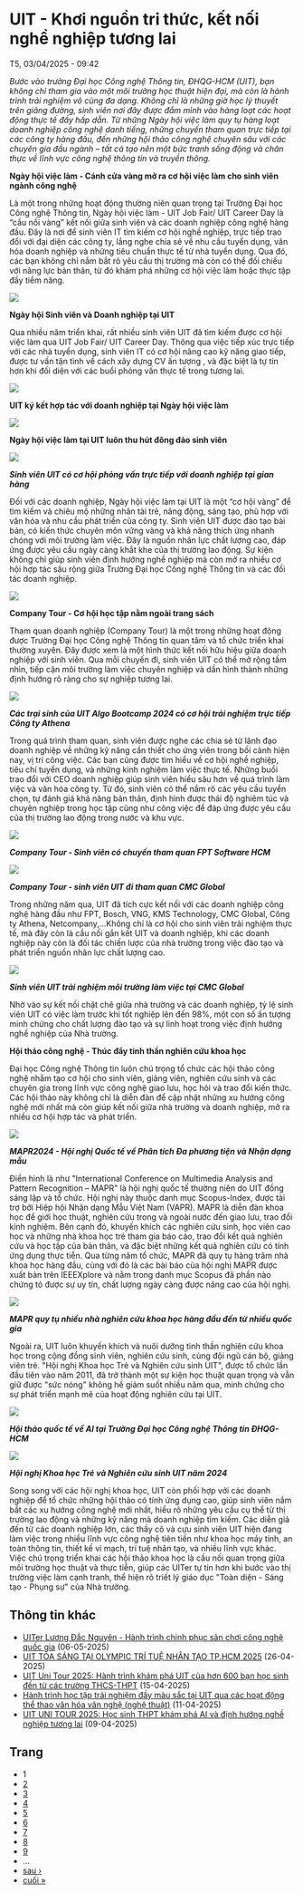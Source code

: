 # UIT - Khơi nguồn tri thức, kết nối nghề nghiệp tương lai

T5, 03/04/2025 - 09:42

*Bước vào trường Đại học Công nghệ Thông tin, ĐHQG-HCM (UIT), bạn không chỉ tham gia vào một môi trường học thuật hiện đại, mà còn là hành trình trải nghiệm vô cùng đa dạng. Không chỉ là những giờ học lý thuyết trên giảng đường, sinh viên nơi đây được đắm mình vào hàng loạt các hoạt động thực tế đầy hấp dẫn. Từ những Ngày hội việc làm quy tụ hàng loạt doanh nghiệp công nghệ danh tiếng, những chuyến tham quan trực tiếp tại các công ty hàng đầu, đến những hội thảo công nghệ chuyên sâu với các chuyên gia đầu ngành – tất cả tạo nên một bức tranh sống động và chân thực về lĩnh vực công nghệ thông tin và truyền thông.*

**Ngày hội việc làm - Cánh cửa vàng mở ra cơ hội việc làm cho sinh viên ngành công nghệ**

Là một trong những hoạt động thường niên quan trọng tại Trường Đại học Công nghệ Thông tin, Ngày hội việc làm - UIT Job Fair/ UIT Career Day là “cầu nối vàng” kết nối giữa sinh viên và các doanh nghiệp công nghệ hàng đầu. Đây là nơi để sinh viên IT tìm kiếm cơ hội nghề nghiệp, trực tiếp trao đổi với đại diện các công ty, lắng nghe chia sẻ về nhu cầu tuyển dụng, văn hóa doanh nghiệp và những tiêu chuẩn thực tế từ nhà tuyển dụng. Qua đó, các bạn không chỉ nắm bắt rõ yêu cầu thị trường mà còn có thể đối chiếu với năng lực bản thân, từ đó khám phá những cơ hội việc làm hoặc thực tập đầy tiềm năng.

![](/sites/default/files/uploads/images/202504/b7_0.jpg)

**Ngày hội Sinh viên và Doanh nghiệp tại UIT**

Qua nhiều năm triển khai, rất nhiều sinh viên UIT đã tìm kiếm được cơ hội việc làm qua UIT Job Fair/ UIT Career Day. Thông qua việc tiếp xúc trực tiếp với các nhà tuyển dụng, sinh viên IT có cơ hội nâng cao kỹ năng giao tiếp, được tư vấn tận tình về cách xây dựng CV ấn tượng , và đặc biệt là tự tin hơn khi đối diện với các buổi phỏng vấn thực tế trong tương lai.

![](/sites/default/files/uploads/images/202504/b6.jpg)

**UIT ký kết hợp tác với doanh nghiệp tại Ngày hội việc làm**

![](/sites/default/files/uploads/images/202504/b5.jpg)

**Ngày hội việc làm tại UIT luôn thu hút đông đảo sinh viên**

**![](/sites/default/files/uploads/images/202504/b20.jpg)**

***Sinh viên UIT có cơ hội phỏng vấn trực tiếp với doanh nghiệp tại gian hàng***

Đối với các doanh nghiệp, Ngày hội việc làm tại UIT là một “cơ hội vàng” để tìm kiếm và chiêu mộ những nhân tài trẻ, năng động, sáng tạo, phù hợp với văn hóa và nhu cầu phát triển của công ty. Sinh viên UIT được đào tạo bài bản, có kiến thức chuyên môn vững vàng và khả năng thích ứng nhanh chóng với môi trường làm việc. Đây là nguồn nhân lực chất lượng cao, đáp ứng được yêu cầu ngày càng khắt khe của thị trường lao động. Sự kiện không chỉ giúp sinh viên định hướng nghề nghiệp mà còn mở ra nhiều cơ hội hợp tác sâu rộng giữa Trường Đại học Công nghệ Thông tin và các đối tác doanh nghiệp.

![](/sites/default/files/uploads/images/202504/b8.jpg)

**Company Tour - Cơ hội học tập nằm ngoài trang sách**

Tham quan doanh nghiệp (Company Tour) là một trong những hoạt động được Trường Đại học Công nghệ Thông tin quan tâm và tổ chức triển khai thường xuyên. Đây được xem là một hình thức kết nối hữu hiệu giữa doanh nghiệp với sinh viên. Qua mỗi chuyến đi, sinh viên UIT có thể mở rộng tầm nhìn, tiếp cận môi trường làm việc chuyên nghiệp và dần hình thành những định hướng rõ ràng cho sự nghiệp tương lai.

![](/sites/default/files/uploads/images/202504/b3.jpg)

***Các trại sinh của UIT Algo Bootcamp 2024 có cơ hội trải nghiệm trực tiếp Công ty Athena***

Trong quá trình tham quan, sinh viên được nghe các chia sẻ từ lãnh đạo doanh nghiệp về những kỹ năng cần thiết cho ứng viên trong bối cảnh hiện nay, vị trí công việc. Các bạn cũng được tìm hiểu về cơ hội nghề nghiệp, tiêu chí tuyển dụng, và những kinh nghiệm làm việc thực tế. Những buổi trao đổi với CEO doanh nghiệp giúp sinh viên hiểu sâu hơn về quá trình làm việc và văn hóa công ty. Từ đó, sinh viên có thể nắm rõ các yêu cầu tuyển chọn, tự đánh giá khả năng bản thân, định hình được thái độ nghiêm túc và chuyên nghiệp trong học tập cũng như công việc để đáp ứng được yêu cầu của thị trường lao động trong nước và khu vực.

![](/sites/default/files/uploads/images/202504/b2.jpg)

***Company Tour - Sinh viên có chuyến tham quan FPT Software HCM***

![](/sites/default/files/uploads/images/202504/b12.jpg)

***Company Tour - sinh viên UIT đi tham quan CMC Global***

Trong những năm qua, UIT đã tích cực kết nối với các doanh nghiệp công nghệ hàng đầu như FPT, Bosch, VNG, KMS Technology, CMC Global, Công ty Athena, Netcompany,…Không chỉ là cơ hội cho sinh viên trải nghiệm thực tế, mà đây còn là cầu nối gắn kết UIT và doanh nghiệp, khi các doanh nghiệp này còn là đối tác chiến lược của nhà trường trong việc đào tạo và phát triển nguồn nhân lực chất lượng cao.

![](/sites/default/files/uploads/images/202504/b11.jpg)

***Sinh viên UIT trải nghiệm môi trường làm việc tại CMC Global***

Nhờ vào sự kết nối chặt chẽ giữa nhà trường và các doanh nghiệp, tỷ lệ sinh viên UIT có việc làm trước khi tốt nghiệp lên đến 98%, một con số ấn tượng minh chứng cho chất lượng đào tạo và sự linh hoạt trong việc định hướng nghề nghiệp của Nhà trường.

**Hội thảo công nghệ - Thúc đẩy tinh thần nghiên cứu khoa học**

Đại học Công nghệ Thông tin luôn chú trọng tổ chức các hội thảo công nghệ nhằm tạo cơ hội cho sinh viên, giảng viên, nghiên cứu sinh và các chuyên gia trong lĩnh vực công nghệ giao lưu, học hỏi và trao đổi kiến thức. Các hội thảo này không chỉ là diễn đàn để cập nhật những xu hướng công nghệ mới nhất mà còn giúp kết nối giữa nhà trường và doanh nghiệp, mở ra nhiều cơ hội hợp tác và phát triển.

![](/sites/default/files/uploads/images/202504/b1.jpg)

***MAPR2024 - Hội nghị Quốc tế về Phân tích Đa phương tiện và Nhận dạng mẫu***

Điển hình là như "International Conference on Multimedia Analysis and Pattern Recognition – MAPR" là hội nghị quốc tế thường niên do UIT đồng sáng lập và tổ chức. Hội nghị này thuộc danh mục Scopus-Index, được tài trợ bởi Hiệp hội Nhận dạng Mẫu Việt Nam (VAPR). MAPR là diễn đàn khoa học để giới học thuật, nghiên cứu trong và ngoài nước đến giao lưu, trao đổi kinh nghiệm. Bên cạnh đó, khuyến khích các nghiên cứu sinh, học viên cao học và những nhà khoa học trẻ tham gia báo cáo, trao đổi kết quả nghiên cứu và học tập của bản thân, và đặc biệt những kết quả nghiên cứu có tính ứng dụng thực tiễn. Qua từng năm tổ chức, MAPR đã quy tụ hàng trăm nhà khoa học hàng đầu, cùng với đó là các bài báo của hội nghị MAPR được xuất bản trên IEEEXplore và nằm trong danh mục Scopus đã phần nào chứng tỏ được sự uy tín, chất lượng ngày càng được nâng cao của hội nghị.

![](/sites/default/files/uploads/images/202504/b14.jpg)

***MAPR quy tụ nhiều nhà nghiên cứu khoa học hàng đầu đến từ nhiều quốc gia***

Ngoài ra, UIT luôn khuyến khích và nuôi dưỡng tinh thần nghiên cứu khoa học trong cộng đồng sinh viên, nghiên cứu sinh, cùng đội ngũ cán bộ, giảng viên trẻ. "Hội nghị Khoa học Trẻ và Nghiên cứu sinh UIT", được tổ chức lần đầu tiên vào năm 2011, đã trở thành một sự kiện học thuật quan trọng và vẫn giữ được "sức nóng" không hề giảm suốt nhiều năm qua, minh chứng cho sự phát triển mạnh mẽ của hoạt động nghiên cứu tại UIT.

![](/sites/default/files/uploads/images/202504/b17.jpg)

***Hội thảo quốc tế về AI tại Trường Đại học Công nghệ Thông tin ĐHQG-HCM***

![](/sites/default/files/uploads/images/202504/dsc08950.jpg)

***Hội nghị Khoa học Trẻ và Nghiên cứu sinh UIT năm 2024***

Song song với các hội nghị khoa học, UIT còn phối hợp với các doanh nghiệp để tổ chức những hội thảo có tính ứng dụng cao, giúp sinh viên nắm bắt các xu hướng công nghệ mới nhất, hiểu rõ những yêu cầu cụ thể từ thị trường lao động và những kỹ năng mà doanh nghiệp tìm kiếm. Các diễn giả đến từ các doanh nghiệp lớn, các thầy cô và cựu sinh viên UIT hiện đang làm việc trong nhiều lĩnh vực công nghệ tiên tiến như khoa học máy tính, an toàn thông tin, thiết kế vi mạch, trí tuệ nhân tạo, và nhiều lĩnh vực khác. Việc chú trọng triển khai các hội thảo khoa học là cầu nối quan trọng giữa môi trường học thuật và thực tiễn, giúp các UITer tự tin hơn khi bước vào thị trường việc làm cạnh tranh, thể hiện rõ triết lý giáo dục "Toàn diện - Sáng tạo - Phụng sự" của Nhà trường.

## Thông tin khác

* [UITer Lương Đắc Nguyên - Hành trình chinh phục sân chơi công nghệ quốc gia](/uiter-luong-dac-nguyen-hanh-trinh-chinh-phuc-san-choi-cong-nghe-quoc-gia) 
  (06-05-2025)
* [UIT TỎA SÁNG TẠI OLYMPIC TRÍ TUỆ NHÂN TẠO TP.HCM 2025](/uit-toa-sang-tai-olympic-tri-tue-nhan-tao-tphcm-2025)
  (26-04-2025)
* [UIT Uni Tour 2025: Hành trình khám phá UIT của hơn 600 bạn học sinh đến từ các trường THCS-THPT](/uit-uni-tour-2025-hanh-trinh-kham-pha-uit-cua-hon-600-ban-hoc-sinh-den-tu-cac-truong-thcs-thpt)
  (15-04-2025)
* [Hành trình học tập trải nghiệm đầy màu sắc tại UIT qua các hoạt động thể thao văn hóa văn nghệ (nghệ thuật)](/hanh-trinh-hoc-tap-trai-nghiem-day-mau-sac-tai-uit-qua-cac-hoat-dong-thao-van-hoa-van-nghe-nghe-thuat)
  (11-04-2025)
* [UIT UNI TOUR 2025: Học sinh THPT khám phá AI và định hướng nghề nghiệp tương lai](/uit-uni-tour-2025-hoc-sinh-thpt-kham-pha-ai-va-dinh-huong-nghe-nghiep-tuong-lai)
  (09-04-2025)

## Trang

* 1
* [2](/uit-khoi-nguon-tri-thuc-ket-noi-nghe-nghiep-tuong-lai?page=1 "Đến trang 2")
* [3](/uit-khoi-nguon-tri-thuc-ket-noi-nghe-nghiep-tuong-lai?page=2 "Đến trang 3")
* [4](/uit-khoi-nguon-tri-thuc-ket-noi-nghe-nghiep-tuong-lai?page=3 "Đến trang 4")
* [5](/uit-khoi-nguon-tri-thuc-ket-noi-nghe-nghiep-tuong-lai?page=4 "Đến trang 5")
* [6](/uit-khoi-nguon-tri-thuc-ket-noi-nghe-nghiep-tuong-lai?page=5 "Đến trang 6")
* [7](/uit-khoi-nguon-tri-thuc-ket-noi-nghe-nghiep-tuong-lai?page=6 "Đến trang 7")
* [8](/uit-khoi-nguon-tri-thuc-ket-noi-nghe-nghiep-tuong-lai?page=7 "Đến trang 8")
* [9](/uit-khoi-nguon-tri-thuc-ket-noi-nghe-nghiep-tuong-lai?page=8 "Đến trang 9")
* …
* [sau ›](/uit-khoi-nguon-tri-thuc-ket-noi-nghe-nghiep-tuong-lai?page=1 "Đến trang sau")
* [cuối »](/uit-khoi-nguon-tri-thuc-ket-noi-nghe-nghiep-tuong-lai?page=53 "Đến trang cuối cùng")